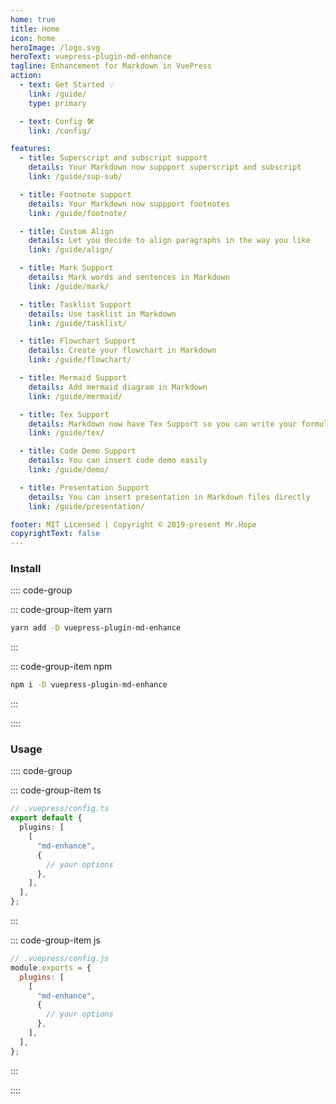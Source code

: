 ```yaml
---
home: true
title: Home
icon: home
heroImage: /logo.svg
heroText: vuepress-plugin-md-enhance
tagline: Enhancement for Markdown in VuePress
action:
  - text: Get Started 💡
    link: /guide/
    type: primary

  - text: Config 🛠
    link: /config/

features:
  - title: Superscript and subscript support
    details: Your Markdown now suppport superscript and subscript
    link: /guide/sup-sub/

  - title: Footnote support
    details: Your Markdown now suppport footnotes
    link: /guide/footnote/

  - title: Custom Align
    details: Let you decide to align paragraphs in the way you like
    link: /guide/align/

  - title: Mark Support
    details: Mark words and sentences in Markdown
    link: /guide/mark/

  - title: Tasklist Support
    details: Use tasklist in Markdown
    link: /guide/tasklist/

  - title: Flowchart Support
    details: Create your flowchart in Markdown
    link: /guide/flowchart/

  - title: Mermaid Support
    details: Add mermaid diagram in Markdown
    link: /guide/mermaid/

  - title: Tex Support
    details: Markdown now have Tex Support so you can write your formula
    link: /guide/tex/

  - title: Code Demo Support
    details: You can insert code demo easily
    link: /guide/demo/

  - title: Presentation Support
    details: You can insert presentation in Markdown files directly
    link: /guide/presentation/

footer: MIT Licensed | Copyright © 2019-present Mr.Hope
copyrightText: false
---
```


### Install

:::: code-group

::: code-group-item yarn

```bash
yarn add -D vuepress-plugin-md-enhance
```

:::

::: code-group-item npm

```bash
npm i -D vuepress-plugin-md-enhance
```

:::

::::

### Usage

:::: code-group

::: code-group-item ts

```ts
// .vuepress/config.ts
export default {
  plugins: [
    [
      "md-enhance",
      {
        // your options
      },
    ],
  ],
};
```

:::

::: code-group-item js

```js
// .vuepress/config.js
module.exports = {
  plugins: [
    [
      "md-enhance",
      {
        // your options
      },
    ],
  ],
};
```

:::

::::

